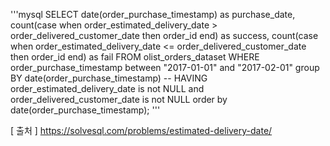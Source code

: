 '''mysql
SELECT date(order_purchase_timestamp) as purchase_date, 
       count(case when order_estimated_delivery_date > order_delivered_customer_date then order_id end) as success,
       count(case when order_estimated_delivery_date <= order_delivered_customer_date then order_id end) as fail
FROM olist_orders_dataset
WHERE order_purchase_timestamp between "2017-01-01" and "2017-02-01"
group BY date(order_purchase_timestamp)
-- HAVING order_estimated_delivery_date is not NULL and order_delivered_customer_date is not NULL
order by date(order_purchase_timestamp);
'''

[ 출처 ]
https://solvesql.com/problems/estimated-delivery-date/
